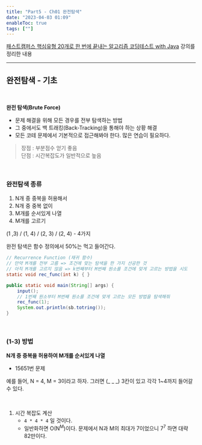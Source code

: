 ```yaml
---
title: "Part5 - Ch01 완전탐색"
date: "2023-04-03 01:09"
enableToc: true
tags: [""]
---
```


<a href='https://fastcampus.co.kr/dev_online_codingtest' target='_blank'>패스트캠퍼스 핵심유형 20개로 한 번에 끝내는 알고리즘 코딩테스트 with Java</a> 강의를 정리한 내용

<hr>

## 완전탐색 - 기초

<br>

**완전 탐색(Brute Force)**
- 문제 해결을 위해 모든 경우를 전부 탐색하는 방법
- 그 중에서도 백 트래킹(Back-Tracking)을 통해야 하는 상황 해결
- 모든 코테 문제에서 기본적으로 접근해봐야 한다. 많은 연습이 필요하다.

> 장점 : 부분점수 얻기 좋음 <br>
> 단점 : 시간복잡도가 일반적으로 높음

<br>

### 완전탐색 종류

1. N개 중 중복을 허용해서
2. N개 중 중복 없이
3. M개를 순서있게 나열
4. M개를 고르기

(1 ,3) \/ (1, 4) \/ (2, 3) \/ (2, 4) - 4가지

완전 탐색은 함수 정의에서 50%는 먹고 들어간다.

```java
// Recurrence Function (재귀 함수)
// 만약 M개를 전부 고름 => 조건에 맞는 탐색을 한 가지 선공한 것
// 아직 M개를 고르지 않음 => k번째부터 M번째 원소를 조건에 맞게 고르는 방법을 시도
static void rec_func(int k) { }

public static void main(String[] args) {
	input();
	// 1번째 원소부터 M번째 원소를 조건에 맞게 고르는 모든 방법을 탐색해줘
	rec_func(1);
	System.out.println(sb.totring());
}
```

<br>

### (1-3) 방법

**N개 중 중복을 허용하여 M개를 순서있게 나열**

- 15651번 문제

예를 들어, N = 4, M = 3이라고 하자. 그러면 (\_ \_ \_) 3칸이 있고 각각 1~4까지 들어갈 수 있다.

<br>

1. 시간 복잡도 계산
	- `4 * 4 * 4` 일 것이다.
	- 일반화하면 O(N<sup>M</sup>)이다. 문제에서 N과 M의 최대가 7이었으니 7<sup>7</sup> 하면 대략 82만이다.


